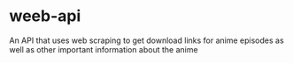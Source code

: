 # weeb-api
An API that uses web scraping to get download links for anime episodes as well as other important information about the anime
